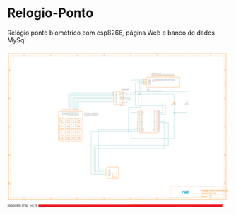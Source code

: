 # Relogio-Ponto
Relógio ponto biométrico com esp8266, página Web e banco de dados MySql

![Imagem PCB](https://github.com/Eduardo2712/Relogio-Ponto/blob/main/Desenho%20PCB-1.png)
